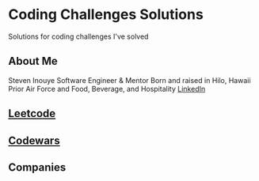 # Coding Challenges Solutions
Solutions for coding challenges I've solved

## About Me
Steven Inouye
Software Engineer & Mentor
Born and raised in Hilo, Hawaii
Prior Air Force and Food, Beverage, and Hospitality
[LinkedIn](https://www.linkedin.com/in/steveninouye/)

## [Leetcode](https://leetcode.com)


## [Codewars](https://www.codewars.com)


## Companies
